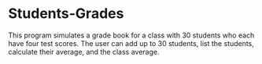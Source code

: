 # Students-Grades
This program simulates a grade book for a class  with 30 students who each have four test scores. The user can add up to 30  students, list the students, calculate their average, and the class average.
